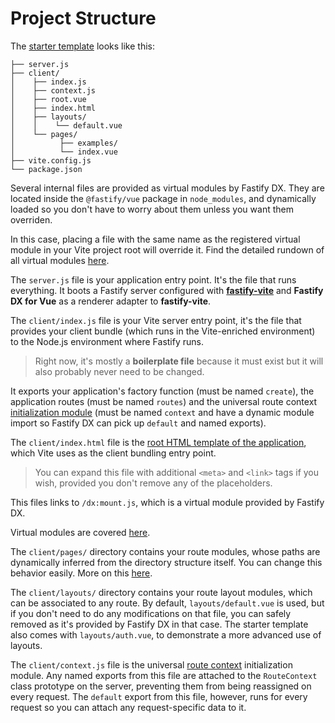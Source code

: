 <!--@include: ../guide/parts/links.md-->

# Project Structure

The [starter template](https://github.com/fastify/fastify-dx/tree/dev/starters/vue) looks like this:

```
├── server.js
├── client/
│    ├── index.js
│    ├── context.js
│    ├── root.vue
│    ├── index.html
│    ├── layouts/
│    │    └── default.vue
│    └── pages/
│          ├── examples/
│          └── index.vue
├── vite.config.js
└── package.json
```
  
Several internal files are provided as virtual modules by Fastify DX. They are located inside the `@fastify/vue` package in `node_modules`, and dynamically loaded so you don't have to worry about them unless you want them overriden. 

In this case, placing a file with the same name as the registered virtual module in your Vite project root will override it. Find the detailed rundown of all virtual modules [here][virtual-modules].

[virtual-modules]: https://github.com/fastify/fastify-dx/blob/main/docs/vue/virtual-modules.md

The `server.js` file is your application entry point. It's the file that runs everything. It boots a Fastify server configured with [**fastify-vite**](https://github.com/fastify/fastify-vite) and **Fastify DX for Vue** as a renderer adapter to **fastify-vite**. 

The `client/index.js` file is your Vite server entry point, it's the file that provides your client bundle (which runs in the Vite-enriched environment) to the Node.js environment where Fastify runs. 

> Right now, it's mostly a **boilerplate file** because it must exist but it will also probably never need to be changed.

It exports your application's factory function (must be named `create`), the application routes (must be named `routes`) and the universal route context [initialization module](https://github.com/fastify/fastify-dx/blob/main/docs/vue/route-context.md#initialization-module) (must be named `context` and have a dynamic module import so Fastify DX can pick up `default` and named exports).

The `client/index.html` file is the [root HTML template of the application](https://vitejs.dev/guide/#index-html-and-project-root), which Vite uses as the client bundling entry point. 

> You can expand this file with additional `<meta>` and `<link>` tags if you wish, provided you don't remove any of the placeholders. 

This files links to `/dx:mount.js`, which is a virtual module provided by Fastify DX. 

Virtual modules are covered [here][virtual-modules].
  
The `client/pages/` directory contains your route modules, whose paths are dynamically inferred from the directory structure itself. You can change this behavior easily. More on this [here][routing-config].

[routing-config]: https://github.com/fastify/fastify-dx/blob/main/docs/vue/routing-config.md

The `client/layouts/` directory contains your route layout modules, which can be associated to any route. By default, `layouts/default.vue` is used, but if you don't need to do any modifications on that file, you can safely removed as it's provided by Fastify DX in that case. The starter template also comes with `layouts/auth.vue`, to demonstrate a more advanced use of layouts.

[routing-config]: https://github.com/fastify/fastify-dx/blob/main/docs/vue/routing-config.md

The `client/context.js` file is the universal [route context][route-context] initialization module. Any named exports from this file are attached to the `RouteContext` class prototype on the server, preventing them from being reassigned on every request. The `default` export from this file, however, runs for every request so you can attach any request-specific data to it.

[route-context]: https://github.com/fastify/fastify-dx/blob/main/docs/vue/route-context.md

